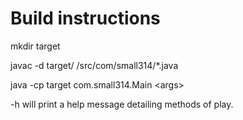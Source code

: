 # Build instructions

mkdir target

javac -d target/ /src/com/small314/\*.java

java -cp target com.small314.Main \<args\>

-h will print a help message detailing methods of play.
